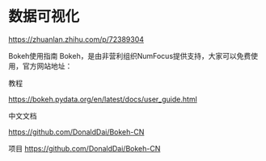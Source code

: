# 数据可视化








https://zhuanlan.zhihu.com/p/72389304




Bokeh使用指南
Bokeh，是由非营利组织NumFocus提供支持，大家可以免费使用，官方网站地址：










教程

https://bokeh.pydata.org/en/latest/docs/user_guide.html


中文文档

https://github.com/DonaldDai/Bokeh-CN



项目
https://github.com/DonaldDai/Bokeh-CN












